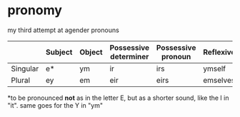 # pronomy
my third attempt at agender pronouns


|          | Subject | Object | Possessive determiner | Possessive pronoun | Reflexive |
|----------|---------|--------|-----------------------|--------------------|-----------|
| Singular |    e*   |   ym   |          ir           |        irs         |  ymself   |
| Plural   |    ey   |   em   |          eir          |        eirs        |  emselves |

*to be pronounced **not** as in the letter E, but as a shorter sound, like the I in "it". same goes for the Y in "ym"
